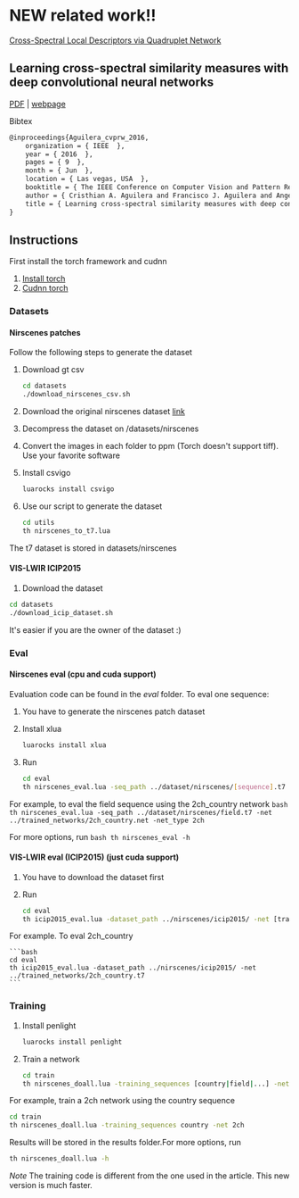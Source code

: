 # NEW related work!!

[Cross-Spectral Local Descriptors via Quadruplet Network](https://github.com/ngunsu/qnet)

## Learning cross-spectral similarity measures with deep convolutional neural networks

[PDF](http://www.cv-foundation.org/openaccess/content_cvpr_2016_workshops/w9/papers/Aguilera_Learning_Cross-Spectral_Similarity_CVPR_2016_paper.pdf) | [webpage](http://www.crisale.net/publication/cvprw16/)

Bibtex
```latex
@inproceedings{Aguilera_cvprw_2016,
    organization = { IEEE  },
    year = { 2016  },
    pages = { 9  },
    month = { Jun  },
    location = { Las vegas, USA  },
    booktitle = { The IEEE Conference on Computer Vision and Pattern Recognition (CVPR) Workshops  },
    author = { Cristhian A. Aguilera and Francisco J. Aguilera and Angel D. Sappa and Cristhian Aguilera and Ricardo Toledo  },
    title = { Learning cross-spectral similarity measures with deep convolutional neural networks  },
}
```

## Instructions

First install the torch framework and cudnn

1. [Install torch](http://torch.ch/docs/getting-started.html#_)
2. [Cudnn torch](https://github.com/soumith/cudnn.torch)

### Datasets

#### Nirscenes patches

Follow the following steps to generate the dataset

1. Download gt csv

    ```bash
    cd datasets
    ./download_nirscenes_csv.sh
    ```

2. Download the original nirscenes dataset [link](http://ivrl.epfl.ch/supplementary_material/cvpr11/)
3. Decompress the dataset on /datasets/nirscenes
4. Convert the images in each folder to ppm  (Torch doesn't support tiff). Use your favorite software
5. Install csvigo

    ```bash
    luarocks install csvigo
    ```

6. Use our script to generate the dataset

    ```bash
    cd utils
    th nirscenes_to_t7.lua
    ```

The t7 dataset is stored in datasets/nirscenes


#### VIS-LWIR ICIP2015

1. Download the dataset

```bash
cd datasets
./download_icip_dataset.sh
```

It's easier if you are the owner of the dataset :)

### Eval

#### Nirscenes eval (cpu and cuda support)

Evaluation code can be found in the *eval* folder. To eval one sequence:

1. You have to generate the nirscenes patch dataset
2. Install xlua

    ```bash
    luarocks install xlua
    ```

3. Run

    ```bash
    cd eval
    th nirscenes_eval.lua -seq_path ../dataset/nirscenes/[sequence].t7 -net .. [trained network]
    ```

For example, to eval the field sequence using the 2ch_country network
    ```bash
    th nirscenes_eval.lua -seq_path ../dataset/nirscenes/field.t7 -net ../trained_networks/2ch_country.net -net_type 2ch
    ```

For more options, run 
    ```bash
    th nirscenes_eval -h
    ```

#### VIS-LWIR eval (ICIP2015) (just cuda support)

1. You have to download the dataset first
2. Run

    ```bash
    cd eval
    th icip2015_eval.lua -dataset_path ../nirscenes/icip2015/ -net [trained network]
    ```

For example. To eval 2ch_country

    ```bash
    cd eval
    th icip2015_eval.lua -dataset_path ../nirscenes/icip2015/ -net ../trained_networks/2ch_country.t7
    ```

### Training

1. Install penlight

    ```bash
    luarocks install penlight
    ```

2. Train a network

    ```bash
    cd train
    th nirscenes_doall.lua -training_sequences [country|field|...] -net [2ch|siam|psiam]
    ```

For example, train a 2ch network using the country sequence

 ```bash
 cd train
 th nirscenes_doall.lua -training_sequences country -net 2ch
 ```

Results will be stored in the results folder.For more options, run

```bash
th nirscenes_doall.lua -h
```

*Note* The training code is different from the one used in the article. This new version is much faster. 


